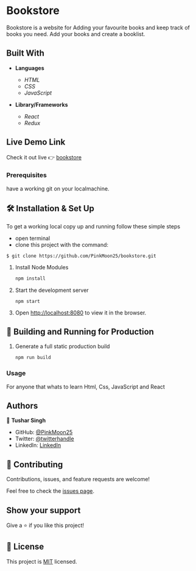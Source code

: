 # Bookstore

 Bookstore is a website for Adding your favourite books and keep track of books you need.
 Add your books and create a booklist.

## Built With

- **Languages**

  - *HTML*
  - *CSS*
  - *JavaScript*

- **Library/Frameworks**
   - *React*
   - *Redux*

 
## Live Demo Link

   Check it out live :point_right: [bookstore](https://pinkmoon25.github.io/)

### Prerequisites

have a working git on your localmachine.


## 🛠 Installation & Set Up
To get a working local copy up and running follow these simple steps

- open terminal
- clone this project with the command:

```
$ git clone https://github.com/PinkMoon25/bookstore.git
```
1. Install Node Modules

   ```sh
   npm install
   ```

2. Start the development server

   ```
   npm start
   ```

3. Open [http://localhost:8080](http://localhost:8080) to view it in the browser.

## 🚀 Building and Running for Production

1. Generate a full static production build

   ```sh
   npm run build
   ```
### Usage

For anyone that whats to learn Html, Css, JavaScript and React


## Authors

👤 **Tushar Singh**

- GitHub: [@PinkMoon25](https://github.com/PinkMoon25/)
- Twitter: [@twitterhandle](https://twitter.com/TusharS90674484)
- LinkedIn: [LinkedIn](https://www.linkedin.com/in/tushar-singh-6b063a14b/)
 
## 🤝 Contributing

Contributions, issues, and feature requests are welcome!

Feel free to check the [issues page](https://github.com/PinkMoon25/bookstore/issues/).

## Show your support

Give a ⭐️ if you like this project!

## 📝 License

This project is [MIT](./LICENSE) licensed.
